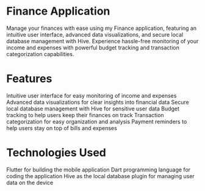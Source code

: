 
<h1> Finance Application</h1>

  Manage your finances with ease using my Finance application, featuring an intuitive user interface, advanced data visualizations, and secure local         database management with Hive. Experience hassle-free monitoring of your income and expenses with powerful budget tracking and transaction categorization   capabilities.


<h1>Features</h1>

  Intuitive user interface for easy monitoring of income and expenses
  Advanced data visualizations for clear insights into financial data
  Secure local database management with Hive for sensitive user data
  Budget tracking to help users keep their finances on track
  Transaction categorization for easy organization and analysis
  Payment reminders to help users stay on top of bills and expenses


<h1>Technologies Used</h1>


  Flutter for building the mobile application
  Dart programming language for coding the application
  Hive as the local database plugin for managing user data on the device

